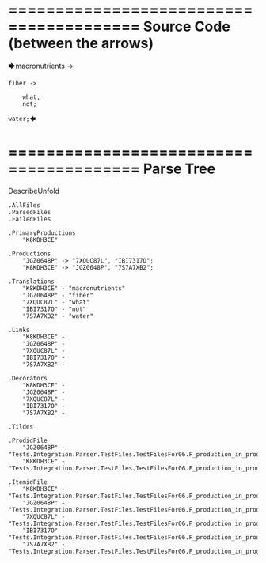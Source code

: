 ========================================
Source Code (between the arrows)
========================================

🡆macronutrients ->

    fiber ->

        what,
        not;
    
    water;🡄

========================================
Parse Tree
========================================
DescribeUnfold

    .AllFiles
    .ParsedFiles
    .FailedFiles

    .PrimaryProductions
        "K8KDH3CE" 

    .Productions
        "JGZ0648P" -> "7XQUC87L", "IBI7317O";
        "K8KDH3CE" -> "JGZ0648P", "7S7A7XB2";

    .Translations
        "K8KDH3CE" - "macronutrients"
        "JGZ0648P" - "fiber"
        "7XQUC87L" - "what"
        "IBI7317O" - "not"
        "7S7A7XB2" - "water"

    .Links
        "K8KDH3CE" - 
        "JGZ0648P" - 
        "7XQUC87L" - 
        "IBI7317O" - 
        "7S7A7XB2" - 

    .Decorators
        "K8KDH3CE" - 
        "JGZ0648P" - 
        "7XQUC87L" - 
        "IBI7317O" - 
        "7S7A7XB2" - 

    .Tildes

    .ProdidFile
        "JGZ0648P" - "Tests.Integration.Parser.TestFiles.TestFilesFor06.F_production_in_production1.ds"
        "K8KDH3CE" - "Tests.Integration.Parser.TestFiles.TestFilesFor06.F_production_in_production1.ds"

    .ItemidFile
        "K8KDH3CE" - "Tests.Integration.Parser.TestFiles.TestFilesFor06.F_production_in_production1.ds"
        "JGZ0648P" - "Tests.Integration.Parser.TestFiles.TestFilesFor06.F_production_in_production1.ds"
        "7XQUC87L" - "Tests.Integration.Parser.TestFiles.TestFilesFor06.F_production_in_production1.ds"
        "IBI7317O" - "Tests.Integration.Parser.TestFiles.TestFilesFor06.F_production_in_production1.ds"
        "7S7A7XB2" - "Tests.Integration.Parser.TestFiles.TestFilesFor06.F_production_in_production1.ds"

